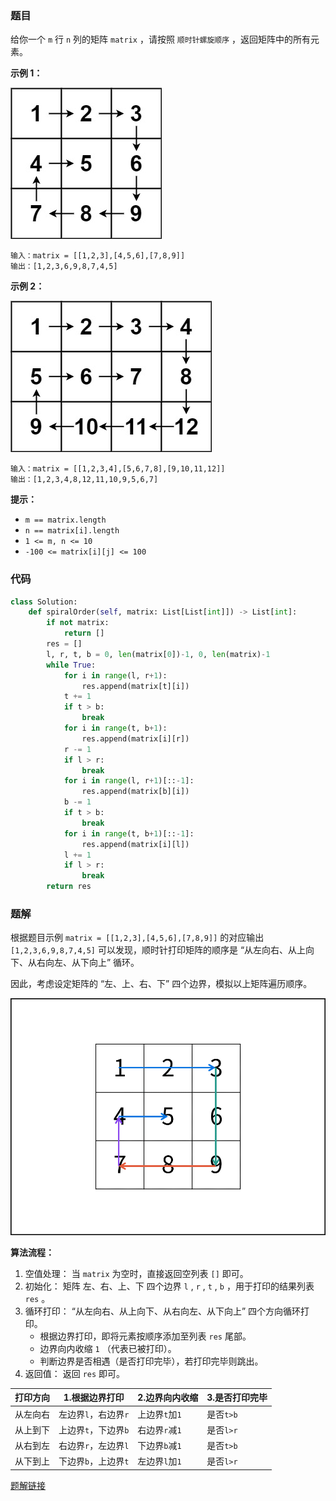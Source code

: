### 题目

给你一个 `m` 行 `n` 列的矩阵 `matrix` ，请按照 `顺时针螺旋顺序` ，返回矩阵中的所有元素。

**示例 1：**

![img1](./images/54-1.jpg)

```
输入：matrix = [[1,2,3],[4,5,6],[7,8,9]]
输出：[1,2,3,6,9,8,7,4,5]
```

**示例 2：**

![img2](./images/54-2.jpg)

```
输入：matrix = [[1,2,3,4],[5,6,7,8],[9,10,11,12]]
输出：[1,2,3,4,8,12,11,10,9,5,6,7]
``` 

**提示：**

- `m == matrix.length`
- `n == matrix[i].length`
- `1 <= m, n <= 10`
- `-100 <= matrix[i][j] <= 100`

### 代码

```python
class Solution:
    def spiralOrder(self, matrix: List[List[int]]) -> List[int]:
        if not matrix:
            return []
        res = []
        l, r, t, b = 0, len(matrix[0])-1, 0, len(matrix)-1
        while True:
            for i in range(l, r+1):
                res.append(matrix[t][i])
            t += 1
            if t > b:
                break
            for i in range(t, b+1):
                res.append(matrix[i][r])
            r -= 1
            if l > r:
                break
            for i in range(l, r+1)[::-1]:
                res.append(matrix[b][i])
            b -= 1
            if t > b:
                break
            for i in range(t, b+1)[::-1]:
                res.append(matrix[i][l])
            l += 1
            if l > r:
                break
        return res
```

### 题解

根据题目示例 `matrix = [[1,2,3],[4,5,6],[7,8,9]]` 的对应输出 `[1,2,3,6,9,8,7,4,5]` 可以发现，顺时针打印矩阵的顺序是 “从左向右、从上向下、从右向左、从下向上” 循环。

因此，考虑设定矩阵的 “左、上、右、下” 四个边界，模拟以上矩阵遍历顺序。

![img3](./images/54-3.png)

**算法流程：**

1. 空值处理： 当 `matrix` 为空时，直接返回空列表 `[]` 即可。
2. 初始化： 矩阵 左、右、上、下 四个边界 `l` , `r` , `t` , `b` ，用于打印的结果列表 `res` 。
3. 循环打印： “从左向右、从上向下、从右向左、从下向上” 四个方向循环打印。
    - 根据边界打印，即将元素按顺序添加至列表 `res` 尾部。
    - 边界向内收缩 `1` （代表已被打印）。
    - 判断边界是否相遇（是否打印完毕），若打印完毕则跳出。
4. 返回值： 返回 `res` 即可。

| 打印方向 | 1.根据边界打印 | 2.边界向内收缩 | 3.是否打印完毕 |
|--|--|--|--|
| 从左向右 | 左边界`l`，右边界`r` | 上边界`t`加`1` | 是否`t>b` |
| 从上到下 | 上边界`t`，下边界`b` | 右边界`r`减`1` | 是否`l>r` |
| 从右到左 | 右边界`r`，左边界`l` | 下边界`b`减`1` | 是否`t>b` |
| 从下到上 | 下边界`b`，上边界`t` | 左边界`l`加`1` | 是否`l>r` |




[题解链接](https://leetcode.cn/problems/spiral-matrix/solutions/2362055/54-luo-xuan-ju-zhen-mo-ni-qing-xi-tu-jie-juvi/)
